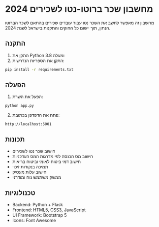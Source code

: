# מחשבון שכר ברוטו-נטו לשכירים 2024

מחשבון זה מאפשר לחשב את השכר נטו עבור עובדים שכירים בהתאם לשכר הברוטו הנתון, תוך יישום כל החוקים והתקנות בישראל לשנת 2024.

## התקנה

1. התקן את Python 3.8 ומעלה
2. התקן את הספריות הנדרשות:
```bash
pip install -r requirements.txt
```

## הפעלה

1. הפעל את השרת:
```bash
python app.py
```

2. פתח את הדפדפן בכתובת:
```
http://localhost:5001
```

## תכונות

- חישוב שכר נטו לשכירים
- חישוב מס הכנסה לפי מדרגות המס העדכניות
- חישוב דמי ביטוח לאומי וביטוח בריאות
- תמיכה בנקודות זיכוי
- חישוב עלות מעסיק
- ממשק משתמש נוח ומודרני

## טכנולוגיות

- Backend: Python + Flask
- Frontend: HTML5, CSS3, JavaScript
- UI Framework: Bootstrap 5
- Icons: Font Awesome
